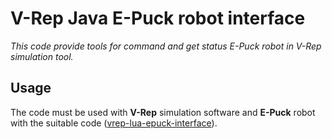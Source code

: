 # V-Rep Java E-Puck robot interface
_This code provide tools for command and get status E-Puck robot in V-Rep simulation tool._


## Usage
The code must be used with __V-Rep__ simulation software and __E-Puck__ robot with the suitable code ([vrep-lua-epuck-interface](https://github.com/AurelienC/vrep-lua-epuck-interface)).


